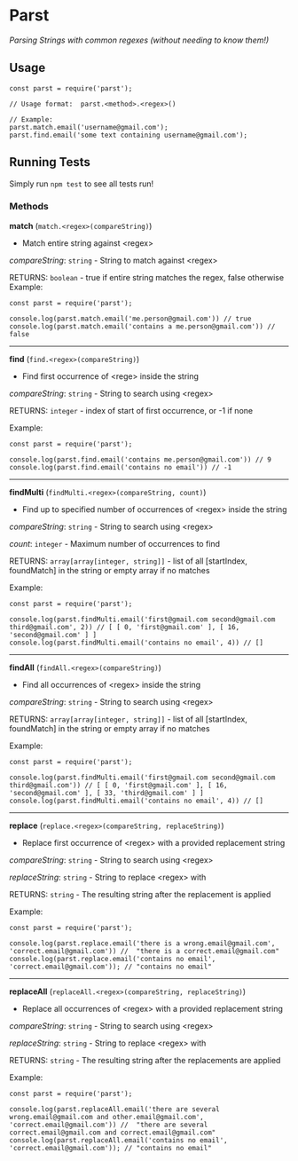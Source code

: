 # Parst

_Parsing Strings with common regexes (without needing to know them!)_

## Usage

```
const parst = require('parst');

// Usage format:  parst.<method>.<regex>()

// Example:
parst.match.email('username@gmail.com');
parst.find.email('some text containing username@gmail.com');
```

## Running Tests

Simply run `npm test` to see all tests run!

### Methods
**match** (`match.<regex>(compareString)`)
- Match entire string against \<regex\>

_compareString_: `string` - String to match against \<regex\>

RETURNS: `boolean` - true if entire string matches the regex, false otherwise
Example:
```
const parst = require('parst');

console.log(parst.match.email('me.person@gmail.com')) // true
console.log(parst.match.email('contains a me.person@gmail.com')) // false
```
---
**find** (`find.<regex>(compareString)`)
- Find first occurrence of \<rege\> inside the string

_compareString_: `string` - String to search using \<regex\>

RETURNS: `integer` - index of start of first occurrence, or -1 if none

Example:
```
const parst = require('parst');

console.log(parst.find.email('contains me.person@gmail.com')) // 9
console.log(parst.find.email('contains no email')) // -1
```
---
**findMulti** (`findMulti.<regex>(compareString, count)`)
- Find up to specified number of occurrences of \<regex\> inside the string

_compareString_: `string` - String to search using \<regex\>

_count_: `integer` - Maximum number of occurrences to find

RETURNS: `array[array[integer, string]]` - list of all [startIndex, foundMatch] in the string or empty array if no matches

Example:
```
const parst = require('parst');

console.log(parst.findMulti.email('first@gmail.com second@gmail.com third@gmail.com', 2)) // [ [ 0, 'first@gmail.com' ], [ 16, 'second@gmail.com' ] ]
console.log(parst.findMulti.email('contains no email', 4)) // []
```
---
**findAll** (`findAll.<regex>(compareString)`)
- Find all occurrences of \<regex\> inside the string

_compareString_: `string` - String to search using \<regex\>

RETURNS: `array[array[integer, string]]` - list of all [startIndex, foundMatch] in the string or empty array if no matches

Example:
```
const parst = require('parst');

console.log(parst.findMulti.email('first@gmail.com second@gmail.com third@gmail.com')) // [ [ 0, 'first@gmail.com' ], [ 16, 'second@gmail.com' ], [ 33, 'third@gmail.com' ] ]
console.log(parst.findMulti.email('contains no email', 4)) // []
```
---
**replace** (`replace.<regex>(compareString, replaceString)`)
- Replace first occurrence of \<regex\> with a provided replacement string

_compareString_: `string` - String to search using \<regex\>

_replaceString_: `string` - String to replace \<regex\> with

RETURNS: `string` - The resulting string after the replacement is applied

Example:
```
const parst = require('parst');

console.log(parst.replace.email('there is a wrong.email@gmail.com', 'correct.email@gmail.com')) //  "there is a correct.email@gmail.com"
console.log(parst.replace.email('contains no email', 'correct.email@gmail.com')); // "contains no email"
```
---
**replaceAll** (`replaceAll.<regex>(compareString, replaceString)`)
- Replace all occurrences of \<regex\> with a provided replacement string

_compareString_: `string` - String to search using \<regex\>

_replaceString_: `string` - String to replace \<regex\> with

RETURNS: `string` - The resulting string after the replacements are applied

Example:
```
const parst = require('parst');

console.log(parst.replaceAll.email('there are several wrong.email@gmail.com and other.email@gmail.com', 'correct.email@gmail.com')) //  "there are several correct.email@gmail.com and correct.email@gmail.com"
console.log(parst.replaceAll.email('contains no email', 'correct.email@gmail.com')); // "contains no email"
```
